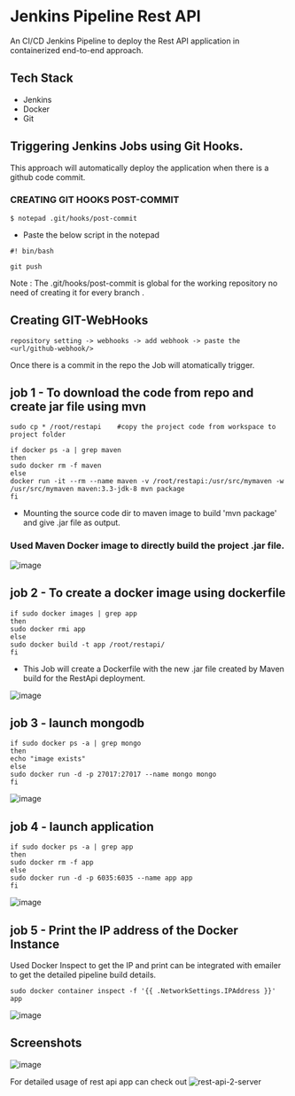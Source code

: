 # Jenkins Pipeline Rest API

An CI/CD Jenkins Pipeline to deploy the Rest API application in containerized end-to-end approach.

## Tech Stack

* Jenkins
* Docker
* Git

## Triggering Jenkins Jobs using Git Hooks.

This approach will automatically deploy the application when there is a github code commit.

### CREATING GIT HOOKS POST-COMMIT  
 
 ```
$ notepad .git/hooks/post-commit
``` 

* Paste the below script in the notepad

```
#! bin/bash

git push
```
Note : The .git/hooks/post-commit is global for the working repository no need of creating it for every branch . 
 
## Creating GIT-WebHooks
 
 ```
 repository setting -> webhooks -> add webhook -> paste the <url/github-webhook/>
 ```
 
Once there is a commit in the repo the Job will atomatically trigger.

## job 1 -  To download the code from repo and create jar file using mvn 
```
sudo cp * /root/restapi    #copy the project code from workspace to project folder

if docker ps -a | grep maven
then
sudo docker rm -f maven
else
docker run -it --rm --name maven -v /root/restapi:/usr/src/mymaven -w /usr/src/mymaven maven:3.3-jdk-8 mvn package
fi
```
* Mounting the source code dir to maven image to build 'mvn package' and give .jar file as output.

### Used Maven Docker image to directly build the project .jar file. 

![image](https://user-images.githubusercontent.com/64476159/164054044-b41cf471-3cc8-44ed-a994-1a5a37fbcb55.png)

## job 2 - To create a docker image using dockerfile
```
if sudo docker images | grep app
then
sudo docker rmi app
else
sudo docker build -t app /root/restapi/
fi
```
* This Job will create a Dockerfile with the new .jar file created by Maven build for the RestApi deployment.  

![image](https://user-images.githubusercontent.com/64476159/164054520-e306d295-aa42-4daf-91ad-eba1c706b871.png)


## job 3 -  launch mongodb
```
if sudo docker ps -a | grep mongo
then
echo "image exists"
else
sudo docker run -d -p 27017:27017 --name mongo mongo
fi
```
![image](https://user-images.githubusercontent.com/64476159/164054741-8364777a-107e-4327-bb63-5155562f2840.png)

## job 4 - launch application
```
if sudo docker ps -a | grep app
then
sudo docker rm -f app
else
sudo docker run -d -p 6035:6035 --name app app
fi
```
![image](https://user-images.githubusercontent.com/64476159/164054857-4025e747-dee7-49a1-9a0d-971a739dfda9.png)

## job 5 - Print the IP address of the Docker Instance 
Used Docker Inspect to get the IP and print can be integrated with emailer to get the detailed pipeline build details.
```
sudo docker container inspect -f '{{ .NetworkSettings.IPAddress }}' app
```
![image](https://user-images.githubusercontent.com/64476159/164055147-884a85ec-1116-424e-9a6f-ac0c301be585.png)


## Screenshots

![image](https://user-images.githubusercontent.com/64476159/164056676-4e38746b-8548-43c1-82d2-8ffedf65e1c6.png)

For detailed usage of rest api app can check out ![rest-api-2-server](https://github.com/furqano/Java-Rest-API-2-Server)
